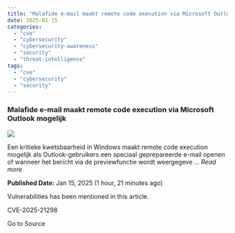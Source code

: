 ```yaml
---
title: "Malafide e-mail maakt remote code execution via Microsoft Outlook mogelijk"
date: 2025-01-15
categories: 
  - "cve"
  - "cybersecurity"
  - "cybersecurity-awareness"
  - "security"
  - "threat-intelligence"
tags: 
  - "cve"
  - "cybersecurity"
  - "security"
---
```


### Malafide e-mail maakt remote code execution via Microsoft Outlook mogelijk

![](https://upload.cvefeed.io/news/24244/thumbnail.jpg)

Een kritieke kwetsbaarheid in Windows maakt remote code execution mogelijk als Outlook-gebruikers een speciaal geprepareerde e-mail openen of wanneer het bericht via de previewfunctie wordt weergegeve ... _Read more_

**Published Date:** Jan 15, 2025 (1 hour, 21 minutes ago)

Vulnerabilities has been mentioned in this article.

CVE-2025-21298

Go to Source
